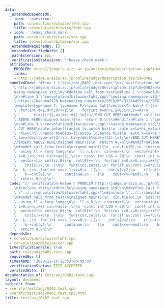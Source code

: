 ```yaml
---
data:
  _extendedDependsOn:
  - icon: ':question:'
    path: convolution/bitwise/fwht.cpp
    title: convolution/bitwise/fwht.cpp
  - icon: ':heavy_check_mark:'
    path: convolution/bitwise/xor.cpp
    title: convolution/bitwise/xor.cpp
  _extendedRequiredBy: []
  _extendedVerifiedWith: []
  _pathExtension: cpp
  _verificationStatusIcon: ':heavy_check_mark:'
  attributes:
    PROBLEM: http://judge.u-aizu.ac.jp/onlinejudge/description.jsp?id=0402
    links:
    - http://judge.u-aizu.ac.jp/onlinejudge/description.jsp?id=0402
  bundledCode: "#line 1 \"test/aoj/0402.test.cpp\"\n// verification-helper: PROBLEM\
    \ http://judge.u-aizu.ac.jp/onlinejudge/description.jsp?id=0402\n\n#include <bits/stdc++.h>\n\
    using namespace std;\n\n#define call_from_test\n#line 1 \"convolution/bitwise/fwht.cpp\"\
    \n\n#line 3 \"convolution/bitwise/fwht.cpp\"\nusing namespace std;\n#endif\n//\
    \ https://kazuma8128.hatenablog.com/entry/2018/05/31/144519\n//BEGIN CUT HERE\n\
    template<typename T, typename F>\nvoid fwht(vector<T> &as,F f){\n  int n=as.size();\n\
    \  for(int d=1;d<n;d<<=1)\n    for(int m=d<<1,i=0;i<n;i+=m)\n      for(int j=0;j<d;j++)\n\
    \        f(as[i+j],as[i+j+d]);\n}\n//END CUT HERE\n#ifndef call_from_test\n//INSERT\
    \ ABOVE HERE\nsigned main(){\n  return 0;\n}\n#endif\n#line 1 \"convolution/bitwise/xor.cpp\"\
    \n\n#line 3 \"convolution/bitwise/xor.cpp\"\nusing namespace std;\n#endif\n//BEGIN\
    \ CUT HERE\nauto zeta=[](auto& lo,auto& hi){\n  auto x=lo+hi,y=lo-hi;\n  lo=x;\n\
    \  hi=y;\n};\nauto moebius=[](auto& lo,auto& hi){\n  auto x=lo+hi,y=lo-hi;\n \
    \ lo=x/decltype(x)(2);\n  hi=y/decltype(y)(2);\n};\n//END CUT HERE\n#ifndef call_from_test\n\
    //INSERT ABOVE HERE\nsigned main(){\n  return 0;\n}\n#endif\n#line 9 \"test/aoj/0402.test.cpp\"\
    \n#undef call_from_test\n\nsigned main(){\n  cin.tie(0);\n  ios::sync_with_stdio(0);\n\
    \  using ll = long long;\n\n  ll n,k;\n  cin>>n>>k;\n  vector<int> as(n);\n  for(int\
    \ i=0;i<n;i++) cin>>as[i];\n\n  const int LOG = 20;\n  const int sz = 1<<LOG;\n\
    \  vector<ll> cnt(sz,0);\n  cnt[0]++;\n  for(int i=0,s=0;i<n;i++){\n    s^=as[i];\n\
    \    cnt[s]++;\n  }\n\n  fwht(cnt,zeta);\n  for(ll &v:cnt) v=v*v;\n  fwht(cnt,moebius);\n\
    \n  k--;\n  for(int v=sz-1;v>=0;v--){\n    cnt[v]/=2;\n    if(cnt[v]<=k){\n  \
    \    k-=cnt[v];\n      continue;\n    }\n    cout<<v<<endl;\n    break;\n  }\n\
    \  return 0;\n}\n"
  code: "// verification-helper: PROBLEM http://judge.u-aizu.ac.jp/onlinejudge/description.jsp?id=0402\n\
    \n#include <bits/stdc++.h>\nusing namespace std;\n\n#define call_from_test\n#include\
    \ \"../../convolution/bitwise/fwht.cpp\"\n#include \"../../convolution/bitwise/xor.cpp\"\
    \n#undef call_from_test\n\nsigned main(){\n  cin.tie(0);\n  ios::sync_with_stdio(0);\n\
    \  using ll = long long;\n\n  ll n,k;\n  cin>>n>>k;\n  vector<int> as(n);\n  for(int\
    \ i=0;i<n;i++) cin>>as[i];\n\n  const int LOG = 20;\n  const int sz = 1<<LOG;\n\
    \  vector<ll> cnt(sz,0);\n  cnt[0]++;\n  for(int i=0,s=0;i<n;i++){\n    s^=as[i];\n\
    \    cnt[s]++;\n  }\n\n  fwht(cnt,zeta);\n  for(ll &v:cnt) v=v*v;\n  fwht(cnt,moebius);\n\
    \n  k--;\n  for(int v=sz-1;v>=0;v--){\n    cnt[v]/=2;\n    if(cnt[v]<=k){\n  \
    \    k-=cnt[v];\n      continue;\n    }\n    cout<<v<<endl;\n    break;\n  }\n\
    \  return 0;\n}\n"
  dependsOn:
  - convolution/bitwise/fwht.cpp
  - convolution/bitwise/xor.cpp
  isVerificationFile: true
  path: test/aoj/0402.test.cpp
  requiredBy: []
  timestamp: '2020-12-16 12:53:06+09:00'
  verificationStatus: TEST_ACCEPTED
  verifiedWith: []
documentation_of: test/aoj/0402.test.cpp
layout: document
redirect_from:
- /verify/test/aoj/0402.test.cpp
- /verify/test/aoj/0402.test.cpp.html
title: test/aoj/0402.test.cpp
---
```

